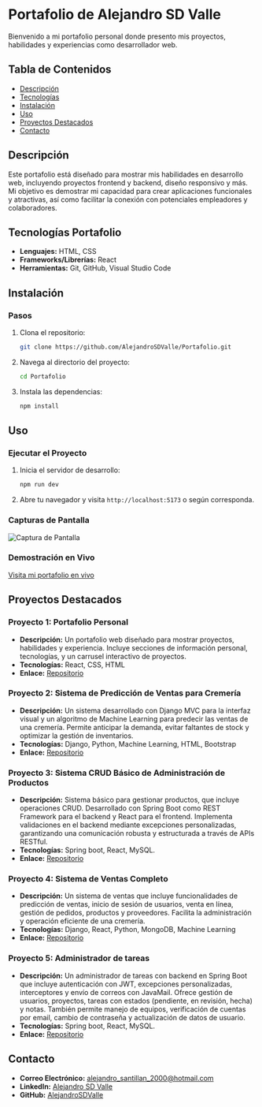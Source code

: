 # Portafolio de Alejandro SD Valle

Bienvenido a mi portafolio personal donde presento mis proyectos, habilidades y experiencias como desarrollador web.

## Tabla de Contenidos
- [Descripción](#descripción)
- [Tecnologías](#tecnologías-portafolio)
- [Instalación](#instalación)
- [Uso](#uso)
- [Proyectos Destacados](#proyectos-destacados)
- [Contacto](#contacto)

## Descripción
Este portafolio está diseñado para mostrar mis habilidades en desarrollo web, incluyendo proyectos frontend y backend, diseño responsivo y más. Mi objetivo es demostrar mi capacidad para crear aplicaciones funcionales y atractivas, así como facilitar la conexión con potenciales empleadores y colaboradores.

## Tecnologías Portafolio
- **Lenguajes:** HTML, CSS
- **Frameworks/Librerías:** React 
- **Herramientas:** Git, GitHub, Visual Studio Code

## Instalación

### Pasos
1. Clona el repositorio:
    ```bash
    git clone https://github.com/AlejandroSDValle/Portafolio.git
    ```
2. Navega al directorio del proyecto:
    ```bash
    cd Portafolio
    ```
3. Instala las dependencias:
    ```bash
    npm install
    ```

## Uso
### Ejecutar el Proyecto
1. Inicia el servidor de desarrollo:
    ```bash
    npm run dev
    ```
2. Abre tu navegador y visita `http://localhost:5173` o  según corresponda.

### Capturas de Pantalla
![Captura de Pantalla](https://github.com/user-attachments/assets/886003d9-ddb0-4cb6-ad1d-b96d5c6a39e1)


### Demostración en Vivo
[Visita mi portafolio en vivo](https://glittery-stardust-55f133.netlify.app/)

## Proyectos Destacados
### Proyecto 1: Portafolio Personal
- **Descripción:** Un portafolio web diseñado para mostrar proyectos, habilidades y experiencia. Incluye secciones de información personal, tecnologías, y un carrusel interactivo de proyectos.
- **Tecnologías:** React, CSS, HTML
- **Enlace:** [Repositorio](https://github.com/AlejandroSDValle/Portafolio)

### Proyecto 2: Sistema de Predicción de Ventas para Cremería
- **Descripción:** Un sistema desarrollado con Django MVC para la interfaz visual y un algoritmo de Machine Learning para predecir las ventas de una cremería. Permite anticipar la demanda, evitar faltantes de stock y optimizar la gestión de inventarios.
- **Tecnologías:** Django, Python, Machine Learning, HTML, Bootstrap
- **Enlace:** [Repositorio](https://github.com/AlejandroSDValle/Prediccion)

### Proyecto 3: Sistema CRUD Básico de Administración de Productos
- **Descripción:** Sistema básico para gestionar productos, que incluye operaciones CRUD. Desarrollado con Spring Boot como REST Framework para el backend y React para el frontend. Implementa validaciones en el backend mediante excepciones personalizadas, garantizando una comunicación robusta y estructurada a través de APIs RESTful.
- **Tecnologías:** Spring boot, React, MySQL.
- **Enlace:** [Repositorio](https://github.com/AlejandroSDValle/Administrador-Productos)

### Proyecto 4: Sistema de Ventas Completo
- **Descripción:** Un sistema de ventas que incluye funcionalidades de predicción de ventas, inicio de sesión de usuarios, venta en línea, gestión de pedidos, productos y proveedores. Facilita la administración y operación eficiente de una cremería.
- **Tecnologías:** Django, React, Python, MongoDB, Machine Learning
- **Enlace:** [Repositorio](https://github.com/AlejandroSDValle)

### Proyecto 5: Administrador de tareas
- **Descripción:** Un administrador de tareas con backend en Spring Boot que incluye autenticación con JWT, excepciones personalizadas, interceptores y envío de correos con JavaMail. Ofrece gestión de usuarios, proyectos, tareas con estados (pendiente, en revisión, hecha) y notas. También permite manejo de equipos, verificación de cuentas por email, cambio de contraseña y actualización de datos de usuario.
- **Tecnologías:** Spring boot, React, MySQL.
- **Enlace:** [Repositorio](https://github.com/AlejandroSDValle/UpTask)

## Contacto
- **Correo Electrónico:** alejandro_santillan_2000@hotmail.com
- **LinkedIn:** [Alejandro SD Valle](https://www.linkedin.com/in/alejandro-santillan-32a089218)
- **GitHub:** [AlejandroSDValle](https://github.com/AlejandroSDValle)

